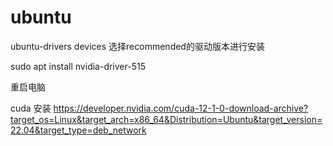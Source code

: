 # ubuntu

ubuntu-drivers devices
选择recommended的驱动版本进行安装

sudo apt install nvidia-driver-515


重启电脑


cuda 安装
https://developer.nvidia.com/cuda-12-1-0-download-archive?target_os=Linux&target_arch=x86_64&Distribution=Ubuntu&target_version=22.04&target_type=deb_network